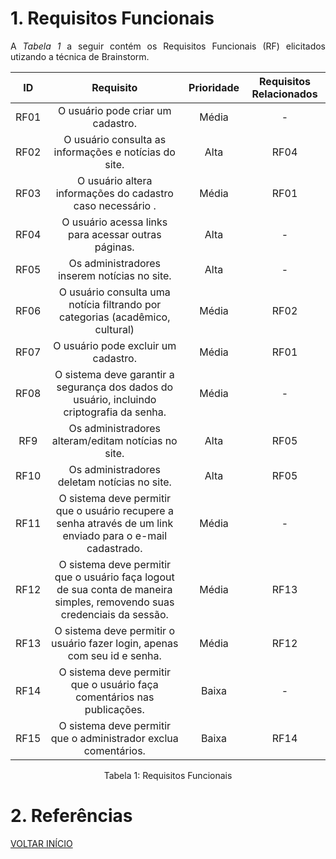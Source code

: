 # 1. Requisitos Funcionais

<p align="justify">A <i>Tabela 1</i> a seguir contém os Requisitos Funcionais (RF) elicitados utizando a técnica de Brainstorm.</p>

| ID   |                                 Requisito                                 | Prioridade | Requisitos Relacionados |
| :--: | :-----------------------------------------------------------------------: | :--------: | :---------: |
| RF01 |            O usuário pode criar um cadastro.              |  Média     |    -     |
| RF02 |            O usuário consulta as informações e notícias do site.           |  Alta      |    RF04     |
| RF03 |            O usuário altera informações do cadastro caso necessário .              |  Média     |     RF01      |
| RF04 |            O usuário acessa links para acessar outras páginas.                 |   Alta       |      -       |
| RF05 |            Os administradores inserem notícias no site.        |   Alta         |      -       |
| RF06 |       O usuário consulta uma notícia filtrando por categorias (acadêmico, cultural)    |    Média        |    RF02         |
| RF07 |              O usuário pode excluir um cadastro.           |     Média  |     RF01   |
| RF08 |           O sistema deve garantir a segurança dos dados do usuário, incluindo criptografia da senha.             |    Média   |     -      |
| RF9 |        Os administradores alteram/editam notícias no site.                |    Alta    |     RF05       |
| RF10 |        Os administradores deletam notícias no site.       |      Alta      |      RF05        |
| RF11 | O sistema deve permitir que o usuário recupere a senha através de um link enviado para o e-mail cadastrado. | Média | - |
| RF12 | O sistema deve permitir que o usuário faça logout de sua conta de maneira simples, removendo suas credenciais da sessão. | Média | RF13 |
| RF13 | O sistema deve permitir o usuário fazer login, apenas com seu id e senha. | Média | RF12 |
| RF14 | O sistema deve permitir que o usuário faça comentários nas publicações. | Baixa | -|
| RF15 | O sistema deve permitir que o administrador exclua comentários. | Baixa | RF14 |



<div style="text-align: center">
<p>Tabela 1: Requisitos Funcionais</p>
</div>

# 2. Referências


<a href="../README.md">VOLTAR INÍCIO</a>
